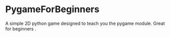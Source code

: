 # PygameForBeginners
A simple 2D python game designed to teach you the pygame module.
Great for beginners .
